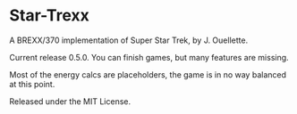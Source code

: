 # Star-Trexx

A BREXX/370 implementation of Super Star Trek, by J. Ouellette.

Current release 0.5.0. You can finish games, but many features are missing.

Most of the energy calcs are placeholders, the game is in no way balanced at this point. 

Released under the MIT License. 
